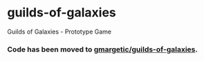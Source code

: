 # guilds-of-galaxies
Guilds of Galaxies - Prototype Game 

### Code has been moved to [gmargetic/guilds-of-galaxies](https://github.com/gmargetic/guilds-of-galaxies).
